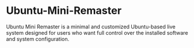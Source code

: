 # Ubuntu-Mini-Remaster
Ubuntu Mini Remaster is a minimal and customized Ubuntu-based live system designed for users who want full control over the installed software and system configuration.  
